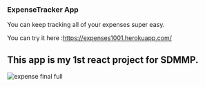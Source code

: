 ### ExpenseTracker App

You can keep tracking all of your expenses super easy.

You can try it here :https://expenses1001.herokuapp.com/
## This app is my 1st react project for SDMMP.
![expense final full](https://user-images.githubusercontent.com/62669085/195421494-f9bdccb9-f38c-41ee-95f4-576aaac4e70f.jpg)
